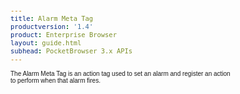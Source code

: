 ```yaml
---
title: Alarm Meta Tag
productversion: '1.4'
product: Enterprise Browser
layout: guide.html
subhead: PocketBrowser 3.x APIs
---
```


The Alarm Meta Tag is an action tag used to set an alarm and register an action to perform when that alarm fires.

<html>
  <head>
    <META http-equiv="Content-Type" content="text/html; charset=utf-8">
    <style>
					body
					{
					font-family:verdana,arial,helvetica;
					font-size:x-small;
					margin:20;
					}
					h1
					{
					font-family:verdana,arial,helvetica;
					font-size:medium;
					font-weight:bold;
					}
					th
					{
					font-family:verdana,arial,helvetica;
					font-size:x-small;
					font-weight:bold;
					text-align:left;
					background-color:#CCCCCC;
					}
					td
					{
					font-family:verdana,arial,helvetica;
					font-size:x-small;
					text-align:left;
					}
					.clsRef
					{
					font-family:verdana,arial,helvetica;
					font-size:small;
					color:#003399;
					font-weight:bold;
					text-align:left;
					}
					.clsSyntax
					{
					font-family:courier;
					font-size:x-small;
					text-align:left;
					background-color:#ffffff;
					}
					.clsSyntaxHeadings
					{
					font-family:verdana,arial,helvetica;
					font-size:x-small;
					font-weight:bold;
					text-align:left;
					color:#000066;
					background-color:#efeff7;
					border-bottom: #c8cdde 1px solid;
					}
					.clsSyntaxCells
					{
					font-family:verdana,arial,helvetica;
					font-size:x-small;
					text-align:left;
					background-color:#f7f7ff;
					border-bottom: #d5d5d3 1px solid;
					}
				</style>
    <title>Alarm</title><script type="text/javascript" language="Javascript">
					
					function ToggleSpan(SpanId, ImgID)
					{
						var path = '../Resources/'
					//Toggle the span view on or off
					var Rollup = document.all.item(SpanId);
					var RollupImg = document.all.item(ImgID);
					var ToggleExpand = path + 'ToggleExpand.gif';
					var ToggleCollapse = path + 'ToggleCollapse.gif';
					Rollup.style.display = (Rollup.style.display=='none' ? 'block' : 'none');
					RollupImg.src = (Rollup.style.display=='none' ? ToggleExpand : ToggleCollapse);
					}

					function CopyTemplate(sControl)
					{
					//Copy the template values held in the appropriate textarea to clipboard
					if (window.clipboardData)
					{
					window.clipboardData.setData("Text", document.all.item(sControl).value);
					}
					return false;
					}
					
				</script></head>
  <body topmargin="0" leftmargin="0" marginheight="0" marginwidth="0" bgcolor="#ffffff" text="#000000">
    <hr size="1">
    <div id="SyntaxSpan" style="display:block">
      <blockquote>
        <table class="clsSyntax" cellspacing="1" cellpadding="3" width="95%">
          <tr>
            <th class="clsSyntaxHeadings">Alarm (META Tag) Syntax
						</th>
          </tr>
          <tr>
            <td class="clsSyntaxCells">
              <p>&lt;META HTTP-Equiv="Alarm" content="[method / parameter]"&gt;</p>
            </td>
          </tr>
          <tr>
            <td class="clsSyntaxCells">
              <p>&lt;META HTTP-Equiv="Alarm" content="AlarmTriggered:url('[jsFunction | url]')"&gt;</p>
            </td>
          </tr>
        </table>
      </blockquote><br></div>
    <div id="ParametersWOSpan" style="display:block">
      <blockquote>
				Items listed in this section indicate methods or, in some cases, indicate parameters which will be retrieved.
				<BR><BR><table class="clsSyntax" cellspacing="1" cellpadding="3" width="95%">
          <col width="10%">
          <col width="68%">
          <col width="22%">
          <tr>
            <th class="clsSyntaxHeadings">Name</th>
            <th class="clsSyntaxHeadings">Description</th>
            <th class="clsSyntaxHeadings">
              <table cellspacing="0" cellpadding="0">
                <tr>
                  <td width="85%" class="clsSyntaxHeadings" style="border-bottom-style: none;">Default Value</td>
                </tr>
              </table>
            </th>
          </tr>
          <tr>
            <td valign="top" class="clsSyntaxCells"><b>Clear</b></td>
            <td valign="top" class="clsSyntaxCells">Clears the currently set alarm</td>
            <td valign="top" class="clsSyntaxCells">
										N/A
									</td>
          </tr>
          <tr>
            <td valign="top" class="clsSyntaxCells"><b>Set</b></td>
            <td valign="top" class="clsSyntaxCells">Sets the alarm.  The alarm will fire after the specified interval or at the specified time (see the parameters section).  You can only have one active alarm at a time.</td>
            <td valign="top" class="clsSyntaxCells">
										N/A
									</td>
          </tr>
        </table>
        <table cellspacing="1" cellpadding="3" width="95%">
          <col width="78%">
          <col width="8%">
          <col width="1%">
          <col width="5%">
          <col width="1%">
          <col width="5%">
          <col width="2%">
          <tr align="right">
            <td></td>
            <td valign="bottom" style="border-bottom-style: none;font-weight:normal;font-size:xx-small;"><nobr><b>Copy methods template to clipboard:</b></nobr></td>
            <td></td>
            <td valign="bottom" style="border-bottom-style: none;font-weight:normal;font-size:xx-small;"><nobr><img id="imgCopyDefaultsWO" alt="Copy META Tag template to clipboard" onclick="CopyTemplate('txtMETATemplateWO')" onmouseover="this.style.cursor='hand'" src="../Resources/CopyDefaults.gif">
									META Tags
								</nobr></td>
            <td></td>
            <td valign="middle" style="border-bottom-style: none;font-weight:normal;font-size:xx-small;"><nobr><img id="imgCopyDefaultsWO" alt="Copy Javascript template to clipboard" onclick="CopyTemplate('txtJavascriptTemplateWO')" onmouseover="this.style.cursor='hand'" src="../Resources/CopyDefaults.gif">
									Javascript
								</nobr></td>
            <td></td>
          </tr>
        </table>
        <div style="display:none"><textarea id="txtMETATemplateWO">&lt;!-- 
The Alarm META Tag is an action tag used to set an alarm and register an action to perform when that alarm fires.
--&gt;

&lt;!-- &lt;META HTTP-Equiv="Alarm" Content="Clear"&gt; --&gt;      &lt;!-- Clears the currently set alarm --&gt;
&lt;!-- &lt;META HTTP-Equiv="Alarm" Content="Set"&gt; --&gt;      &lt;!-- Sets the alarm.  The alarm will fire after the specified interval or at the specified time (see the parameters section).  You can only have one active alarm at a time. --&gt;</textarea></div>
        <div style="display:none"><textarea id="txtJavascriptTemplateWO">&lt;script&gt;
   /*
   The Alarm META Tag is an action tag used to set an alarm and register an action to perform when that alarm fires.
   */

   function doAlarmInit()
   {
      var objGeneric = new ActiveXObject("PocketBrowser.Generic");

      //objGeneric.InvokeMETAFunction('Alarm', 'Clear');      /* Clears the currently set alarm */
      //objGeneric.InvokeMETAFunction('Alarm', 'Set');      /* Sets the alarm.  The alarm will fire after the specified interval or at the specified time (see the parameters section).  You can only have one active alarm at a time. */

   }
&lt;/script&gt;</textarea></div>
      </blockquote><br></div>
    <div id="ParametersWSpan" style="display:block">
      <blockquote>
				Items listed in this section indicate parameters, or attributes which can be set.
				<BR><BR><table class="clsSyntax" cellspacing="1" cellpadding="3" width="95%">
          <col width="20%">
          <col width="20%">
          <col width="38%">
          <col width="22%">
          <tr>
            <th class="clsSyntaxHeadings">Name</th>
            <th class="clsSyntaxHeadings">Possible Values</th>
            <th class="clsSyntaxHeadings">Description</th>
            <th class="clsSyntaxHeadings">
              <table cellspacing="0" cellpadding="0">
                <tr>
                  <td width="85%" class="clsSyntaxHeadings" style="border-bottom-style: none;">Default Value</td>
                </tr>
              </table>
            </th>
          </tr>
          <tr>
            <td valign="top" class="clsSyntaxCells"><b>Interval:[Value]
													</b></td>
            <td valign="top" class="clsSyntaxCells">Alarm Interval in the format HH-MM-SS</td>
            <td valign="top" class="clsSyntaxCells">Sets a time after which the Alarm will fire.  The delay cannot be set to less that 30 seconds, if a value of less than 30 seconds is supplied, the delay will be defaulted to 30 seconds.</td>
            <td valign="top" class="clsSyntaxCells">N/A</td>
          </tr>
          <tr>
            <td valign="top" class="clsSyntaxCells"><b>Repeat:[Value]
													</b></td>
            <td valign="top" class="clsSyntaxCells">'True' or 'False'</td>
            <td valign="top" class="clsSyntaxCells">Provided the alarm has been set using the Interval paramter the alarm will be reset once fired.  If the alarm is set using the 'Time' parameter then this value is ignored.</td>
            <td valign="top" class="clsSyntaxCells">False</td>
          </tr>
          <tr>
            <td valign="top" class="clsSyntaxCells"><b>Time:[Value]
													</b></td>
            <td valign="top" class="clsSyntaxCells">Time in the format "YYYY-MM-DDtHH-MM-SStzd" (e.g. "2009-11-19t11-56-00+01-00"), See Remarks</td>
            <td valign="top" class="clsSyntaxCells">Sets the alarm to trigger at the specified time.</td>
            <td valign="top" class="clsSyntaxCells">N/A</td>
          </tr>
        </table>
        <table cellspacing="1" cellpadding="3" width="95%">
          <col width="78%">
          <col width="8%">
          <col width="1%">
          <col width="5%">
          <col width="1%">
          <col width="5%">
          <col width="2%">
          <tr align="right">
            <td></td>
            <td valign="bottom" style="border-bottom-style: none;font-weight:normal;font-size:xx-small;"><nobr><b>Copy parameters template to clipboard:</b></nobr></td>
            <td></td>
            <td valign="bottom" style="border-bottom-style: none;font-weight:normal;font-size:xx-small;"><nobr><img id="imgCopyDefaultsW" alt="Copy META Tag template to clipboard" onclick="CopyTemplate('txtMETATemplateW')" onmouseover="this.style.cursor='hand'" src="../Resources/CopyDefaults.gif">
									META Tags
								</nobr></td>
            <td></td>
            <td valign="middle" style="border-bottom-style: none;font-weight:normal;font-size:xx-small;"><nobr><img id="imgCopyDefaultsW" alt="Copy Javascript template to clipboard" onclick="CopyTemplate('txtJavascriptTemplateW')" onmouseover="this.style.cursor='hand'" src="../Resources/CopyDefaults.gif">
									Javascript
								</nobr></td>
            <td></td>
          </tr>
        </table>
        <div style="display:none"><textarea id="txtMETATemplateW">&lt;!-- 
The Alarm META Tag is an action tag used to set an alarm and register an action to perform when that alarm fires.
--&gt;

&lt;!-- &lt;META HTTP-Equiv="Alarm" Content="Interval:[Value]"&gt; --&gt;      &lt;!-- Sets a time after which the Alarm will fire.  The delay cannot be set to less that 30 seconds, if a value of less than 30 seconds is supplied, the delay will be defaulted to 30 seconds. --&gt;
&lt;!-- &lt;META HTTP-Equiv="Alarm" Content="Repeat:[Value]"&gt; --&gt;      &lt;!-- Provided the alarm has been set using the Interval paramter the alarm will be reset once fired.  If the alarm is set using the 'Time' parameter then this value is ignored. --&gt;
&lt;!-- &lt;META HTTP-Equiv="Alarm" Content="Time:[Value]"&gt; --&gt;      &lt;!-- Sets the alarm to trigger at the specified time. --&gt;</textarea></div>
        <div style="display:none"><textarea id="txtJavascriptTemplateW">&lt;script&gt;
   /*
   The Alarm META Tag is an action tag used to set an alarm and register an action to perform when that alarm fires.
   */

   function doAlarmInit()
   {
      var objGeneric = new ActiveXObject("PocketBrowser.Generic");

      //objGeneric.InvokeMETAFunction('Alarm', 'Interval:[Value]');      /* Sets a time after which the Alarm will fire.  The delay cannot be set to less that 30 seconds, if a value of less than 30 seconds is supplied, the delay will be defaulted to 30 seconds. */
      //objGeneric.InvokeMETAFunction('Alarm', 'Repeat:[Value]');      /* Provided the alarm has been set using the Interval paramter the alarm will be reset once fired.  If the alarm is set using the 'Time' parameter then this value is ignored. */
      //objGeneric.InvokeMETAFunction('Alarm', 'Time:[Value]');      /* Sets the alarm to trigger at the specified time. */

   }
&lt;/script&gt;</textarea></div>
      </blockquote><br></div>
    <div id="ReturnsSpan" style="display:block">
      <blockquote>
        <p>
					Modules return information back to their web pages via retrieval tags, for example the scanner has a retrieval tag called 'DecodeEvent' which is called whenever it decodes a barcode.  To register to receive a retrieval tag call the module as follows:
					<blockquote>
            <pre class="clsSyntaxCells">&lt;META HTTP-Equiv="[Module]" content="[RetrievalTag]:url('[URI]')"&gt;</pre>
						So to register to retrieve the Scanner's DecodeEvent the following syntax would be used:
						<pre class="clsSyntaxCells">&lt;META HTTP-Equiv="Scanner" content="DecodeEvent:url('Javascript:doScan('%6', '%s', %3, '%2');')"&gt;</pre>
          </blockquote><BR><P>
					Retrieval tags return information by replacing the text in place holders, defined as '%s' or '%&lt;number&gt;'.  Each place holder represents 1 return value with '%s' being populated sequentially or '%&lt;number&gt;' providing direct acces to the desired value.
					</P>
          <blockquote>
            <p>
								If the content for the Scanner's DecodeEvent is:<BR><pre class="clsSyntaxCells">"url('Javascript:doScan('%6', '%s', %3, '%2');')"</pre><BR>
								The function would be called as follows:<BR><pre class="clsSyntaxCells">"Javascript:doScan('Decode', '5449000053879', 0x35, 'SCN:EAN13');"</pre><BR></p>
          </blockquote>
        </p><br><DIV class="clsRef">AlarmTriggered</DIV>
        <DIV>The alarm triggered event will be fired when either the alarm time reaches that specified in the 'Time' parameter or the period specified in 'Interval' expires.  There is no data associated with the AlarmTriggered event.</DIV><br><br></blockquote><br></div>
    <div id="ExamplesSpan" style="display:block">
      <blockquote>
        <p>The following example sets the alarm to display an alert box at a repeated interval of 1 hour:</p>
        <table class="clsSyntax" cellspacing="1" cellpadding="3" width="95%">
          <tr>
            <td>
              <pre class="clsSyntaxCells">
&lt;META HTTP-Equiv="Alarm-Set" Content="Interval:01-00-00; Repeat:True; AlarmTriggered:url('javascript:alert('Alarm Fired');')"&gt;
</pre>
            </td>
          </tr>
        </table>
        <table cellspacing="1" cellpadding="3" width="95%">
          <col width="85%">
          <col width="15%">
          <tr align="right">
            <td></td>
            <td valign="bottom" style="border-bottom-style: none;font-weight:normal;font-size:xx-small;"><nobr><img id="imgCopyDefaults" alt="Copy example to clipboard" onmouseover="this.style.cursor='hand'" src="../Resources/CopyDefaults.gif" onclick="CopyTemplate('ID0EFD');">
									Copy example to clipboard
								</nobr></td>
          </tr>
        </table>
        <div id="Examples" style="display:none"><textarea id="ID0EFD">&lt;!-- 
The following example sets the alarm to display an alert box at a repeated interval of 1 hour:
--&gt;

&lt;META HTTP-Equiv="Alarm-Set" Content="Interval:01-00-00; Repeat:True; AlarmTriggered:url('javascript:alert('Alarm Fired');')"&gt;
</textarea></div>
        <p>The following example sets the alarm to display an alert box at 8am GMT on 27th July 2012:</p>
        <table class="clsSyntax" cellspacing="1" cellpadding="3" width="95%">
          <tr>
            <td>
              <pre class="clsSyntaxCells">
&lt;META HTTP-Equiv="Alarm-Set" Content="Time:2012-07-27t08-00-00+00-00; Repeat:True; AlarmTriggered:url('javascript:alert('London Olympics Start Today');')"&gt;
</pre>
            </td>
          </tr>
        </table>
        <table cellspacing="1" cellpadding="3" width="95%">
          <col width="85%">
          <col width="15%">
          <tr align="right">
            <td></td>
            <td valign="bottom" style="border-bottom-style: none;font-weight:normal;font-size:xx-small;"><nobr><img id="imgCopyDefaults" alt="Copy example to clipboard" onmouseover="this.style.cursor='hand'" src="../Resources/CopyDefaults.gif" onclick="CopyTemplate('ID0EMD');">
									Copy example to clipboard
								</nobr></td>
          </tr>
        </table>
        <div id="Examples" style="display:none"><textarea id="ID0EMD">&lt;!-- 
The following example sets the alarm to display an alert box at 8am GMT on 27th July 2012:
--&gt;

&lt;META HTTP-Equiv="Alarm-Set" Content="Time:2012-07-27t08-00-00+00-00; Repeat:True; AlarmTriggered:url('javascript:alert('London Olympics Start Today');')"&gt;
</textarea></div>
      </blockquote>
    </div>
    <div id="RemarksSpan" style="display:block">
      <blockquote>
        <DIV class="clsRef">Validity of registered action on Alarm Triggered</DIV>
        <DIV style="font-family:verdana,arial,helvetica;font-size:x-small;">Uniquely for a PocketBrowser event the registered action for the AlarmTriggered event does not get cleared when you navigate away from the current page.  If using a javascript function, you must ensure the script is still valid when the alarm fires or alternatively you can clear the alarm.</DIV>
        <pre style="font-family:courier;font-size:small;"></pre>
        <DIV class="clsRef">Minimum Time Interval</DIV>
        <DIV style="font-family:verdana,arial,helvetica;font-size:x-small;">The Alarm is not designed to be triggered for intervals less than 30 seconds, if you require a shorter delay then consider using the JavaScript function 'SetTimeout'.</DIV>
        <pre style="font-family:courier;font-size:small;"></pre>
        <DIV class="clsRef">Explanation of Time Format</DIV>
        <DIV style="font-family:verdana,arial,helvetica;font-size:x-small;">You must specify the time in GMT and then the device's timezone offset from that.  E.g. a time expressed as 2012-07-27t08-30-00-05-00 breaks down as follows:</DIV>
        <pre style="font-family:courier;font-size:small;">
//  Assuming a device with timezone offset -5 hours
//  This alarm will fire at 8:30am (local time) on 27th July 2012

Year: 2012
Month: July
Day: 27th
Time: 13:30 exactly (GMT)
Timezone: -5 (Eastern Time, 8:30am local time)
			</pre>
      </blockquote><br></div>
    <div id="InfoSpan" style="display:block">
      <blockquote>
        <table>
          <tr>
            <th>Supported Platforms</th>
            <td>Windows CE, Windows Mobile</td>
          </tr>
          <tr>
            <th>Persistence</th>
            <td>This tag is persistent until cleared.</td>
          </tr>
          <tr>
            <th>Min. Requirements</th>
            <td>None</td>
          </tr>
        </table>
      </blockquote><br></div>
    <div id="DefaultParamsSpan" style="display:none">
      <pre><textarea id="DefaultParameters"></textarea></pre>
    </div>
    <div id="AlsoSpan" style="display:block">
      <BLOCKQUOTE><a href="../timer&#xA;						">Timer</a> </BLOCKQUOTE><br></div>
    <hr size="1">
    <div align="right">© 2016 Symbol Technologies, Inc. All rights reserved.</div>
  </body>
</html>
